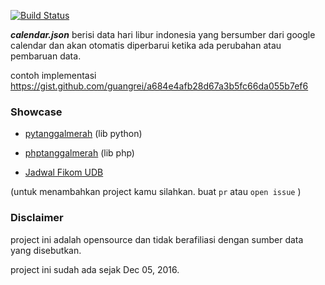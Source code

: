 [![Build Status](https://travis-ci.org/guangrei/Json-Indonesia-holidays.svg?branch=master)](https://travis-ci.org/guangrei/Json-Indonesia-holidays)

***calendar.json*** berisi data hari libur indonesia yang bersumber dari google calendar dan akan otomatis diperbarui ketika ada perubahan atau pembaruan data.

contoh implementasi https://gist.github.com/guangrei/a684e4afb28d67a3b5fc66da055b7ef6

### Showcase

- [pytanggalmerah](https://github.com/guangrei/pytanggalmerah) (lib python)

- [phptanggalmerah](https://github.com/guangrei/phptanggalmerah) (lib php)

- [Jadwal Fikom UDB](http://koreksoft.online/jadwal)

(untuk menambahkan project kamu silahkan. buat  `pr`  atau  `open issue` )

### Disclaimer

project ini adalah opensource dan tidak berafiliasi dengan  sumber data yang disebutkan.

project ini sudah ada sejak Dec 05, 2016.
